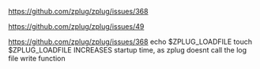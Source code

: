 https://github.com/zplug/zplug/issues/368

https://github.com/zplug/zplug/issues/49


https://github.com/zplug/zplug/issues/368
echo $ZPLUG_LOADFILE
touch $ZPLUG_LOADFILE
INCREASES startup time, as zplug doesnt call the log file write function